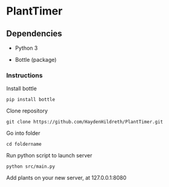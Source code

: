 # PlantTimer

## Dependencies
* Python 3

* Bottle (package)
### Instructions
Install bottle
```
pip install bottle
```

Clone repository
```
git clone https://github.com/HaydenHildreth/PlantTimer.git
```

Go into folder
```
cd foldername
```

Run python script to launch server
```
python src/main.py
```

Add plants on your new server, at 127.0.0.1:8080
